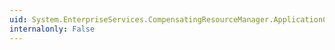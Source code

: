 ```yaml
---
uid: System.EnterpriseServices.CompensatingResourceManager.ApplicationCrmEnabledAttribute
internalonly: False
---
```

